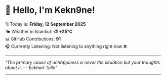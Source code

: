 # 👋 Hello, I'm Kekn9ne!

🗓️ Today is: **Friday, 12 September 2025**  
🌤️ Weather in Istanbul: **⛅️  +25°C**  
📊 GitHub Contributions: **91**  
🎧 Currently Listening: Not listening to anything right now ❌

---

_"The primary cause of unhappiness is never the situation but your thoughts about it. — *Eckhart Tolle*"_

---
